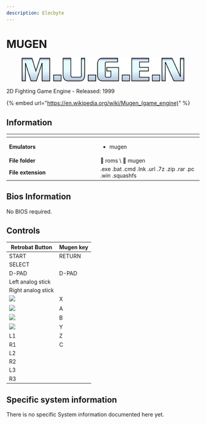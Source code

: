 ```yaml
---
description: Elecbyte
---
```


# MUGEN

<div align="left">

<figure><img src="https://raw.githubusercontent.com/fabricecaruso/es-theme-carbon/52ff37c9e265587d006945a2ba695b5a962b3a3d/art/logos/mugen.svg" alt=""><figcaption></figcaption></figure>

</div>

2D Fighting Game Engine - Released: 1999

{% embed url="https://en.wikipedia.org/wiki/Mugen_(game_engine)" %}

## Information

<table data-header-hidden><thead><tr><th width="224"></th><th></th></tr></thead><tbody><tr><td><strong>Emulators</strong></td><td><ul><li>mugen</li></ul></td></tr><tr><td><strong>File folder</strong></td><td><span data-gb-custom-inline data-tag="emoji" data-code="1f4c2">📂</span> roms \ <span data-gb-custom-inline data-tag="emoji" data-code="1f4c2">📂</span> mugen</td></tr><tr><td><strong>File extension</strong></td><td>.exe .bat .cmd .lnk .url .7z .zip .rar .pc .win .squashfs</td></tr></tbody></table>

## Bios Information

No BIOS required.

## Controls

| Retrobat Button                                | Mugen key |
| ---------------------------------------------- | --------- |
| START                                          | RETURN    |
| SELECT                                         |           |
| D-PAD                                          | D-PAD     |
| Left analog stick                              |           |
| Right analog stick                             |           |
| ![](<../../../.gitbook/assets/image (43).png>) | X         |
| ![](<../../../.gitbook/assets/image (25).png>) | A         |
| ![](<../../../.gitbook/assets/image (11).png>) | B         |
| ![](<../../../.gitbook/assets/image (45).png>) | Y         |
| L1                                             | Z         |
| R1                                             | C         |
| L2                                             |           |
| R2                                             |           |
| L3                                             |           |
| R3                                             |           |

## Specific system information

There is no specific System information documented here yet.
